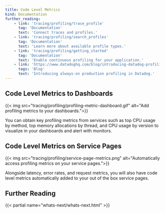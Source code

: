 ```yaml
---
title: Code Level Metrics
kind: Documentation
further_reading:
    - link: 'tracing/profiling/trace_profile'
      tag: 'Documentation'
      text: 'Connect traces and profiles.'
    - link: 'tracing/profiling/search_profiles'
      tag: 'Documentation'
      text: 'Learn more about available profile types.'  
    - link: 'tracing/profiling/getting_started'
      tag: 'Documentation'
      text: 'Enable continuous profiling for your application.'
    - link: 'https://www.datadoghq.com/blog/introducing-datadog-profiling/'
      tags: 'Blog'
      text: 'Introducing always-on production profiling in Datadog.'
---
```


## Code Level Metrics to Dashboards

{{< img src="tracing/profiling/profiling-metric-dashboard.gif" alt="Add profiling metrics to your dashboards.">}}

You can obtain key profiling metrics from services such as top CPU usage by method, top memory allocations by thread, and CPU usage by version to visualize in your dashboards and alert with monitors.

## Code Level Metrics on Service Pages

{{< img src="tracing/profiling/service-page-metrics.png" alt="Automatically access profiling metrics on your service pages.">}}

Alongside latency, error rates, and request metrics, you will also have code level metrics automatically added to your out of the box service pages.

## Further Reading

{{< partial name="whats-next/whats-next.html" >}}
